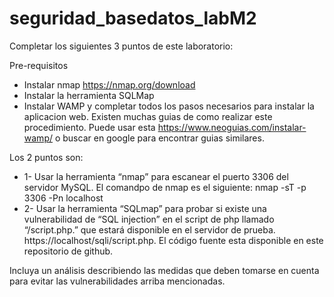 # seguridad_basedatos_labM2

Completar los siguientes 3 puntos de este laboratorio: 

Pre-requisitos


- Instalar nmap  https://nmap.org/download
- Instalar la herramienta SQLMap
- Instalar WAMP y completar todos los pasos necesarios para instalar la aplicacion web. Existen muchas guias de como realizar este procedimiento. Puede usar esta https://www.neoguias.com/instalar-wamp/ o buscar en google para encontrar guias similares.



Los 2 puntos son:
- 1-	Usar la herramienta “nmap” para escanear el puerto 3306 del servidor MySQL. El comandpo de nmap es el siguiente: nmap -sT -p 3306 -Pn localhost
- 2-	Usar la herramienta “SQLmap” para probar si existe una vulnerabilidad de “SQL injection” en el script de php llamado “/script.php.” que estará disponible en el servidor de prueba. https://localhost/sqli/script.php.  El código fuente esta disponible en este repositorio de github.



Incluya un análisis describiendo las medidas que deben tomarse en cuenta para evitar las vulnerabilidades arriba mencionadas.
